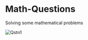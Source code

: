 # Math-Questions
Solving some mathematical problems

![Qstn1](https://user-images.githubusercontent.com/76565991/141676811-d974b997-0548-4fd6-a306-3171f569c852.jpeg)


